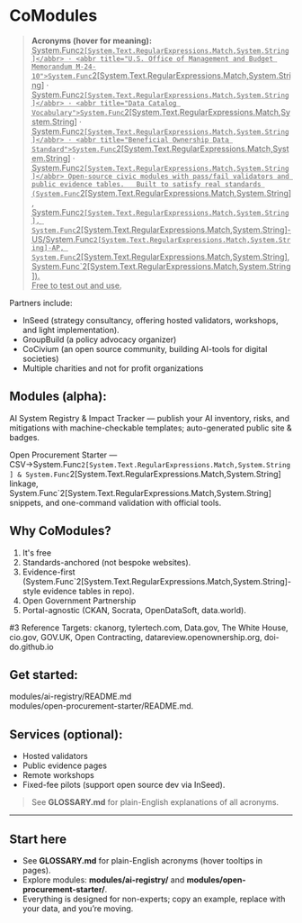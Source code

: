 # CoModules

> **Acronyms (hover for meaning):** <abbr title="Civic Best Practices Pipeline">System.Func`2[System.Text.RegularExpressions.Match,System.String]</abbr> · <abbr title="U.S. Office of Management and Budget Memorandum M-24-10">System.Func`2[System.Text.RegularExpressions.Match,System.String]</abbr> · <abbr title="Algorithmic Transparency Recording Standard">System.Func`2[System.Text.RegularExpressions.Match,System.String]</abbr> · <abbr title="Data Catalog Vocabulary">System.Func`2[System.Text.RegularExpressions.Match,System.String]</abbr> · <abbr title="Open Contracting Data Standard">System.Func`2[System.Text.RegularExpressions.Match,System.String]</abbr> · <abbr title="Beneficial Ownership Data Standard">System.Func`2[System.Text.RegularExpressions.Match,System.String]</abbr> · <abbr title="Independent Reporting Mechanism (Open Government Partnership)">System.Func`2[System.Text.RegularExpressions.Match,System.String]</abbr>
Open-source civic modules with pass/fail validators and public evidence tables.  
Built to satisfy real standards (System.Func`2[System.Text.RegularExpressions.Match,System.String], System.Func`2[System.Text.RegularExpressions.Match,System.String], System.Func`2[System.Text.RegularExpressions.Match,System.String]-US/System.Func`2[System.Text.RegularExpressions.Match,System.String]-AP, System.Func`2[System.Text.RegularExpressions.Match,System.String], System.Func`2[System.Text.RegularExpressions.Match,System.String]).  
Free to test out and use.  

Partners include:
- InSeed (strategy consultancy, offering hosted validators, workshops, and light implementation).
- GroupBuild (a policy advocacy organizer)
- CoCivium (an open source community, building AI-tools for digital societies)
- Multiple charities and not for profit organizations

## Modules (alpha):

AI System Registry & Impact Tracker — publish your AI inventory, risks, and mitigations with machine-checkable templates; auto-generated public site & badges. 

Open Procurement Starter — CSV→System.Func`2[System.Text.RegularExpressions.Match,System.String] & System.Func`2[System.Text.RegularExpressions.Match,System.String] linkage, System.Func`2[System.Text.RegularExpressions.Match,System.String] snippets, and one-command validation with official tools. 

## Why CoModules?

1. It's free
2. Standards-anchored (not bespoke websites).
3. Evidence-first (System.Func`2[System.Text.RegularExpressions.Match,System.String]-style evidence tables in repo).
4. Open Government Partnership
5. Portal-agnostic (CKAN, Socrata, OpenDataSoft, data.world).
 
#3 Reference Targets:
ckanorg, tylertech.com, Data.gov, The White House, cio.gov, GOV.UK, Open Contracting, datareview.openownership.org, doi-do.github.io

## Get started: 
modules/ai-registry/README.md  
modules/open-procurement-starter/README.md.

## Services (optional): 
- Hosted validators
- Public evidence pages
- Remote workshops
- Fixed-fee pilots (support open source dev via InSeed).

> See **GLOSSARY.md** for plain-English explanations of all acronyms.

---

## Start here
- See **GLOSSARY.md** for plain-English acronyms (hover tooltips in pages).
- Explore modules: **modules/ai-registry/** and **modules/open-procurement-starter/**.
- Everything is designed for non-experts; copy an example, replace with your data, and you’re moving.


